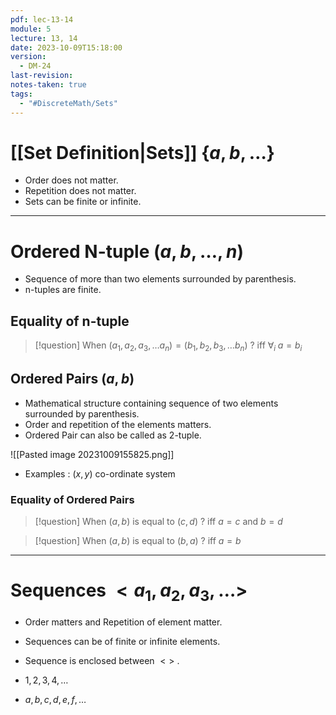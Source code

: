 ```yaml
---
pdf: lec-13-14
module: 5
lecture: 13, 14
date: 2023-10-09T15:18:00
version:
  - DM-24
last-revision: 
notes-taken: true
tags:
  - "#DiscreteMath/Sets"
---
```



# [[Set Definition|Sets]] $\{a, b, \dots\}$

- Order does not matter.
- Repetition does not matter.
- Sets can be finite or infinite.

---
# Ordered N-tuple $(a, b, \ldots, n)$

- Sequence of more than two elements surrounded by parenthesis.
- n-tuples are finite.

## Equality of n-tuple

> [!question] When $(a_1, a_2, a_3, \ldots a_n) = (b_1, b_2, b_3, \ldots b_n)$ ?
> iff $\forall_{i} \; a = b_i$


## Ordered Pairs $(a, b)$

- Mathematical structure containing sequence of two elements surrounded by parenthesis.
- Order and repetition of the elements matters.
- Ordered Pair can also be called as 2-tuple.

![[Pasted image 20231009155825.png]]

- Examples : $(x, y)$ co-ordinate system

### Equality of Ordered Pairs

> [!question] When $(a, b)$ is equal to $(c, d)$ ?
> iff $a = c$ and $b = d$

> [!question] When $(a, b)$ is equal to $(b, a)$ ?
> iff $a = b$

----

# Sequences $<a_1, a_2, a_3, \ldots>$

- Order matters and Repetition of element matter.
- Sequences can be of finite or infinite elements.
- Sequence is enclosed between $<>$ .

- $1, 2, 3, 4, \ldots$
- $a, b, c, d, e, f, \ldots$
